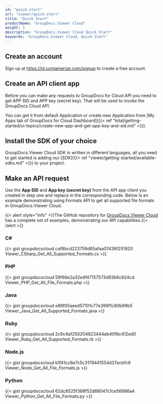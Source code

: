 ```yaml
---
id: "quick-start"
url: "viewer/quick-start"
title: "Quick Start"
productName: "GroupDocs.Viewer Cloud"
weight: 3
description: "GroupDocs.Viewer Cloud Quick Start"
keywords: "GroupDocs.Viewer Cloud, Quick Start"
---
```


## Create an account

Sign up at <https://id.containerize.com/signup> to create a free account.

## Create an API client app

Before you can make any requests to GroupDocs for Cloud API you need to get APP SID and APP key (secret key). That will be used to invoke the GroupDocs Cloud API.

You can get it from default Application or create new Application from [My Apps tab of GroupDocs for Cloud Dashboard]({{< ref "total/getting-started/ui-topics/create-new-app-and-get-app-key-and-sid.md" >}}).

## Install the SDK of your choice

GroupDocs.Viewer Cloud SDK is written in different languages, all you need to get started is adding our [SDK]({{< ref "viewer/getting-started/available-sdks.md" >}}) to your project.

## Make an API request

Use the **App SID** and **App key (secret key)** from the API app client you created in step one and replace in the corresponding code. Below is an example demonstrating using Formats API to get all supported file formats in GroupDocs.Viewer Cloud.

{{< alert style="info" >}}The GitHub repository for [GroupDocs.Viewer Cloud](https://github.com/groupdocs-viewer-cloud) has a complete set of examples, demonstrating our API capabilities.{{< /alert >}}

### C\#

{{< gist groupdocscloud caf8bcd223759d65afaa07436f251820 Viewer_CSharp_Get_All_Supported_Formats.cs >}}

### PHP

{{< gist groupdocscloud 59f66e2a32e4f47157573d93b6c824cd Viewer_PHP_Get_All_File_Formats.php >}}

### Java

{{< gist groupdocscloud e86f05aeed57101c77e399f1c80b99b5 Viewer_Java_Get_All_Supported_Formats.java >}}

### Ruby

{{< gist groupdocscloud 2c9c4af250204823444eb40f8c412ed0 Viewer_Ruby_Get_All_Supported_Formats.rb >}}

### Node.js

{{< gist groupdocscloud b1f41cc6e7c5c3179441554d37ecbfc9 Viewer_Node_Get_All_File_Formats.js >}}

### Python

{{< gist groupdocscloud 62dc8525f388f52d68047c1ce56986a4 Viewer_Python_Get_All_File_Formats.py >}}
